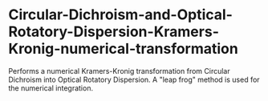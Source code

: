 # Circular-Dichroism-and-Optical-Rotatory-Dispersion-Kramers-Kronig-numerical-transformation
Performs a numerical Kramers-Kronig transformation from Circular Dichroism into Optical Rotatory Dispersion. A "leap frog" method is used for the numerical integration.
